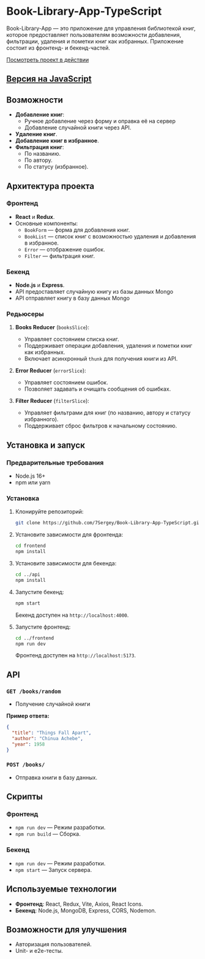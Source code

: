 # Book-Library-App-TypeScript

Book-Library-App — это приложение для управления библиотекой книг, которое предоставляет пользователям возможности добавления, фильтрации, удаления и пометки книг как избранных. Приложение состоит из фронтенд- и бекенд-частей.

[Посмотреть проект в действии](https://book-library-app-type-script.vercel.app/)


## [Версия на JavaScript](https://github.com/7Sergey/Book-Library-App)

## Возможности

- **Добавление книг**:
  - Ручное добавление через форму и оправка её на сервер
  - Добавление случайной книги через API.
- **Удаление книг**.
- **Добавление книг в избранное**.
- **Фильтрация книг**:
  - По названию.
  - По автору.
  - По статусу (избранное).

## Архитектура проекта

### Фронтенд

- **React** и **Redux**.
- Основные компоненты:
  - `BookForm` — форма для добавления книг.
  - `BookList` — список книг с возможностью удаления и добавления в избранное.
  - `Error` — отображение ошибок.
  - `Filter` — фильтрация книг.

### Бекенд

- **Node.js** и **Express**.
- API предоставляет случайную книгу из базы данных Mongo
- API отправляет книгу в базу данных Mongo

### Редьюсеры

1. **Books Reducer** (`booksSlice`):

   - Управляет состоянием списка книг.
   - Поддерживает операции добавления, удаления и пометки книг как избранных.
   - Включает асинхронный `thunk` для получения книги из API.

2. **Error Reducer** (`errorSlice`):

   - Управляет состоянием ошибок.
   - Позволяет задавать и очищать сообщения об ошибках.

3. **Filter Reducer** (`filterSlice`):

   - Управляет фильтрами для книг (по названию, автору и статусу избранного).
   - Поддерживает сброс фильтров к начальному состоянию.

## Установка и запуск

### Предварительные требования

- Node.js 16+
- npm или yarn

### Установка

1. Клонируйте репозиторий:

   ```bash
   git clone https://github.com/7Sergey/Book-Library-App-TypeScript.git
   ```

2. Установите зависимости для фронтенда:

   ```bash
   cd frontend
   npm install
   ```

3. Установите зависимости для бекенда:

   ```bash
   cd ../api
   npm install
   ```

4. Запустите бекенд:

   ```bash
   npm start
   ```

   Бекенд доступен на `http://localhost:4000`.

5. Запустите фронтенд:

   ```bash
   cd ../frontend
   npm run dev
   ```

   Фронтенд доступен на `http://localhost:5173`.

## API

### `GET /books/random`

- Получение случайной книги

**Пример ответа:**

```json
{
  "title": "Things Fall Apart",
  "author": "Chinua Achebe",
  "year": 1958
}
```

### `POST /books/`

- Отправка книги в базу данных.

## Скрипты

### Фронтенд

- `npm run dev` — Режим разработки.
- `npm run build` — Сборка.

### Бекенд

- `npm run dev` — Режим разработки.
- `npm start` — Запуск сервера.

## Используемые технологии

- **Фронтенд**: React, Redux, Vite, Axios, React Icons.
- **Бекенд**: Node.js, MongoDB, Express, CORS, Nodemon.

## Возможности для улучшения

- Авторизация пользователей.
- Unit- и e2e-тесты.
